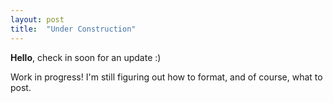 ```yaml
---
layout: post
title:  "Under Construction"
---
```


**Hello**, check in soon for an update :) 

Work in progress! I'm still figuring out how to format, and of course, what to post. 